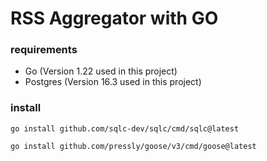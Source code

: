 # RSS Aggregator with GO

### requirements

- Go (Version 1.22 used in this project)
- Postgres (Version 16.3 used in this project)

### install

```shell
go install github.com/sqlc-dev/sqlc/cmd/sqlc@latest
```

```shell
go install github.com/pressly/goose/v3/cmd/goose@latest
```